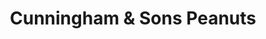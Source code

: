 ---
title: "Cunningham & Sons Peanuts"
url: /quitman/cunningham-und-sons-peanuts/
shop: Landwirtschaftlich
---